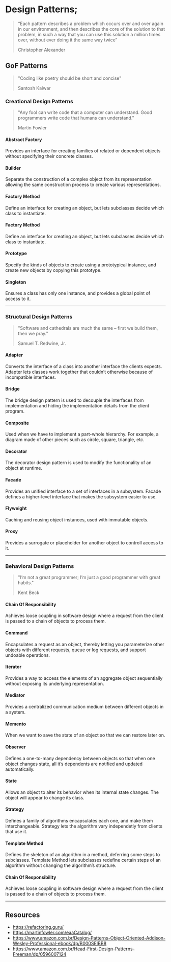 # Design Patterns;

> “Each pattern describes a problem which occurs over and over again in our
> environment, and then describes the core of the solution to that problem,
> in such a way that you can use this solution a million times over,
> without ever doing it the same way twice”
>
> Christopher Alexander

## GoF Patterns

> "Coding like poetry should be short and concise"
>
> Santosh Kalwar

### Creational Design Patterns

> "Any fool can write code that a computer can understand.
> Good programmers write code that humans can understand."
>
> Martin Fowler

#### Abstract Factory
Provides an interface for creating families of related or dependent objects
without specifying their concrete classes.

#### Builder
Separate the construction of a complex object from its representation
allowing the same construction process to create various representations.

#### Factory Method
Define an interface for creating an object, but lets subclasses decide which
class to instantiate.

#### Factory Method
Define an interface for creating an object, but lets subclasses decide which
class to instantiate.

#### Prototype
Specify the kinds of objects to create using a prototypical instance, and
create new objects by copying this prototype.

#### Singleton
Ensures a class has only one instance, and provides a global point of
access to it.

---

### Structural Design Patterns

> "Software and cathedrals are much the same –
> first we build them, then we pray."
>
> Samuel T. Redwine, Jr.

#### Adapter
Converts the interface of a class into another interface the clients expects.
Adapter lets classes work together that couldn’t otherwise because of
incompatible interfaces.

#### Bridge
The bridge design pattern is used to decouple the interfaces from
implementation and hiding the implementation details from the client program.

#### Composite
Used when we have to implement a part-whole hierarchy.
For example, a diagram made of other pieces such as circle, square,
triangle, etc.

#### Decorator
The decorator design pattern is used to modify the functionality of an
object at runtime.

#### Facade
Provides an unified interface to a set of interfaces in a subsystem.
Facade defines a higher-level interface that makes the subsystem easier to use.

#### Flyweight
Caching and reusing object instances, used with immutable objects.

#### Proxy
Provides a surrogate or placeholder for another object to controll access to it.

---

### Behavioral Design Patterns

> "I’m not a great programmer; I’m just a good programmer with great habits."
>
> Kent Beck


#### Chain Of Responsibility
Achieves loose coupling in software design where a request from
the client is passed to a chain of objects to process them.

#### Command
Encapsulates a request as an object, thereby letting you parameterize other
objects with different requests, queue or log requests, and support
undoable operations.

#### Iterator
Provides a way to access the elements of an aggregate object
sequentially without exposing its underlying representation.

#### Mediator
Provides a centralized communication medium between different objects
in a system.

#### Memento
When we want to save the state of an object so that we can restore later on.

#### Observer
Defines a one-to-many dependency between objects so that when one object
changes state, all it’s dependents are notified and updated automatically.

#### State
Allows an object to alter its behavior when its internal state changes.
The object will appear to change its class.

#### Strategy
Defines a family of algorithms encapsulates each one, and make them
interchangeable. Strategy lets the algorithm vary independetly from clients
that use it.

#### Template Method
Defines the skeleton of an algorithm in a method, deferring some steps to
subclasses. Template Method lets subclasses redefine certain steps of an
algorithm without changing the algorithm’s structure.

#### Chain Of Responsibility
Achieves loose coupling in software design where a request from
the client is passed to a chain of objects to process them.

---

## Resources

- https://refactoring.guru/
- https://martinfowler.com/eaaCatalog/
- https://www.amazon.com.br/Design-Patterns-Object-Oriented-Addison-Wesley-Professional-ebook/dp/B000SEIBB8
- https://www.amazon.com.br/Head-First-Design-Patterns-Freeman/dp/0596007124
